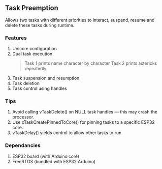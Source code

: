 ## Task Preemption
Allows two tasks with different priorities to interact, suspend, resume and delete these tasks during runtime. <br>

### Features
1. Unicore configuration
2. Dual task execution
    > Task 1 prints name character by character
    > Task 2 prints astericks repeatedly
4. Task suspension and resumption
5. Task deletion
6. Task control using handles
### Tips
1. Avoid calling vTaskDelete() on NULL task handles — this may crash the processor.
2. Use xTaskCreatePinnedToCore() for pinning tasks to a specific ESP32 core.
3. vTaskDelay() yields control to allow other tasks to run.
### Dependancies
1. ESP32 board (with Arduino core)
2. FreeRTOS (bundled with ESP32 Arduino)
